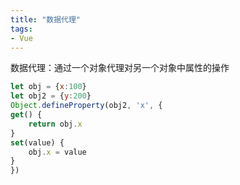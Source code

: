 ```yaml
---
title: "数据代理"
tags: 
- Vue
---
```


数据代理：通过一个对象代理对另一个对象中属性的操作

```js
let obj = {x:100}
let obj2 = {y:200}
Object.defineProperty(obj2, 'x', {
get() {
	return obj.x
}
set(value) {
	obj.x = value
}
})
```